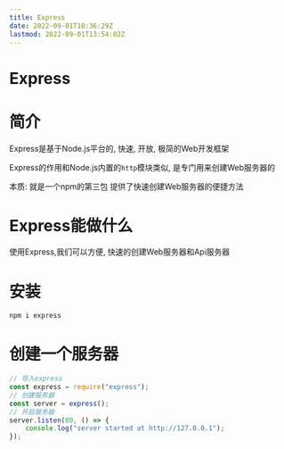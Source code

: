 ```yaml
---
title: Express
date: 2022-09-01T10:36:29Z
lastmod: 2022-09-01T13:54:02Z
---
```


# Express

# 简介

Express是基于Node.js平台的, 快速, 开放, 极简的Web开发框架

Express的作用和Node.js内置的`http`模块类似, 是专门用来创建Web服务器的

本质: 就是一个npm的第三包 提供了快速创建Web服务器的便捷方法

# Express能做什么

使用Express,我们可以方便, 快速的创建Web服务器和Api服务器

# 安装

```powershell
npm i express
```

# 创建一个服务器

```js
// 导入express
const express = require("express");
// 创建服务器
const server = express();
// 开启服务器
server.listen(80, () => {
    console.log("server started at http://127.0.0.1");
});
```
